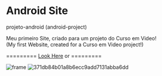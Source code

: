 # Android Site

projeto-android (android-project)

Meu primeiro Site, criado para um projeto do Curso em Video! <br>
(My first Website, created for a Curso em Video project!)

========= <a href="https://aduraess.github.io/android/" target="_blank">Look Here</a> or =========

![frame](https://user-images.githubusercontent.com/123975189/233684822-51fe6b55-fef4-44d0-a03d-bfb73b3a760a.png) ![371db84b01a8b6ecc9add7131abba6dd](https://user-images.githubusercontent.com/123975189/233686888-ee81a626-c14b-41f2-941a-d94b09af16aa.gif)

